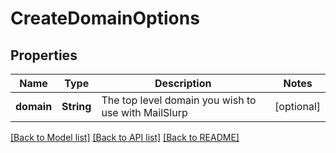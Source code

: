 # CreateDomainOptions

## Properties
Name | Type | Description | Notes
------------ | ------------- | ------------- | -------------
**domain** | **String** | The top level domain you wish to use with MailSlurp | [optional] 

[[Back to Model list]](../README.md#documentation-for-models) [[Back to API list]](../README.md#documentation-for-api-endpoints) [[Back to README]](../README.md)


